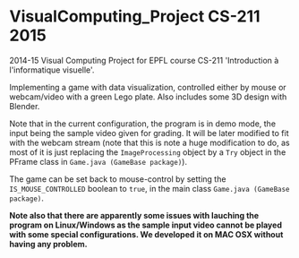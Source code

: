 # VisualComputing_Project CS-211 2015
2014-15 Visual Computing Project for EPFL course CS-211 'Introduction à l'informatique visuelle'.

Implementing a game with data visualization, controlled either by mouse or webcam/video with a green Lego plate. Also includes some 3D design with Blender.

Note that in the current configuration, the program is in demo mode, the input being the sample video given for grading. It will be later modified to fit with the webcam stream (note that this is note a huge modification to do, as most of it is just replacing the <code>ImageProcessing</code> object by a <code>Try</code> object in the PFrame class in <code>Game.java (GameBase package)</code>).

The game can be set back to mouse-control by setting the <code>IS_MOUSE_CONTROLLED</code> boolean to <code>true</code>, in the main class <code>Game.java (GameBase package)</code>.

<b>Note also that there are apparently some issues with lauching the program on Linux/Windows as the sample input video cannot be played with some special configurations. We developed it on MAC OSX without having any problem.</b>

